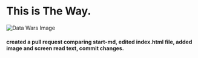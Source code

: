 # This is The Way.







![Data Wars Image](https://github.com/user-attachments/assets/1c2cdae2-90bc-4d05-b6ce-2ae4c3e97e27)




















#### created a pull request comparing start-md, edited index.html file, added image and screen read text, commit changes.
